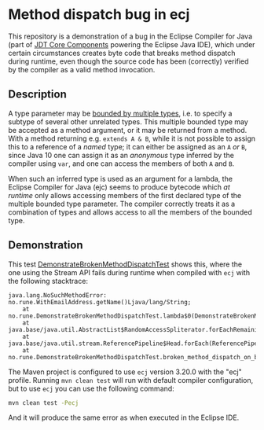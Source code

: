 # Method dispatch bug in ecj

This repository is a demonstration of a bug in the Eclipse Compiler for Java (part of [JDT Core Components](https://www.eclipse.org/jdt/core/) powering the Eclipse Java IDE), which under certain circumstances creates byte code that breaks method dispatch during runtime, even though the source code has been (correctly) verified by the compiler as a valid method invocation.


## Description

A type parameter may be [bounded by multiple types](https://docs.oracle.com/javase/tutorial/java/generics/bounded.html), i.e. to specify a subtype of several other unrelated types. This multiple bounded type may be accepted as a method argument, or it may be returned from a method. With a method returning e.g. `extends A & B`, while it is not possible to assign this to a reference of a _named_ type; it can either be assigned as an `A` _or_ `B`, since Java 10 one can assign it as an _anonymous_ type inferred by the compiler using `var`, and one can access the members of both `A` and `B`.

When such an inferred type is used as an argument for a lambda, the Eclipse Compiler for Java (ejc) seems to produce bytecode which _at runtime_ only allows accessing members of the first declared type of the multiple bounded type parameter. The compiler correctly treats it as a combination of types and allows access to all the members of the bounded type.


## Demonstration

This test [DemonstrateBrokenMethodDispatchTest](src/test/java/no/rune/DemonstrateBrokenMethodDispatchTest.java) shows  this, where the one using the Stream API fails during runtime when compiled with `ecj` with the following stacktrace:

```
java.lang.NoSuchMethodError: no.rune.WithEmailAddress.getName()Ljava/lang/String;
	at no.rune.DemonstrateBrokenMethodDispatchTest.lambda$0(DemonstrateBrokenMethodDispatchTest.java:13)
	at java.base/java.util.AbstractList$RandomAccessSpliterator.forEachRemaining(AbstractList.java:720)
	at java.base/java.util.stream.ReferencePipeline$Head.forEach(ReferencePipeline.java:658)
	at no.rune.DemonstrateBrokenMethodDispatchTest.broken_method_dispatch_on_bounded_type_in_lambda_argument_with_Eclipse_compiler(DemonstrateBrokenMethodDispatchTest.java:13)
```

The Maven project is configured to use `ecj` version 3.20.0 with the "ecj" profile. Running `mvn clean test` will run with default compiler configuration, but to use `ecj` you can use the following command:

```bash
mvn clean test -Pecj
```

And it will produce the same error as when executed in the Eclipse IDE.